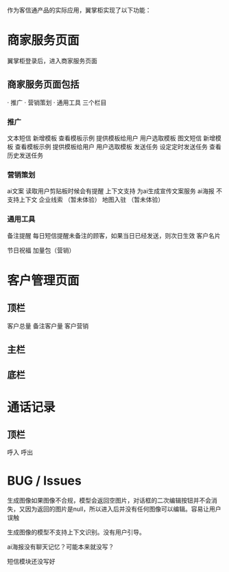 作为客信通产品的实际应用，翼掌柜实现了以下功能：
# 商家服务页面

翼掌柜登录后，进入商家服务页面

## 商家服务页面包括

 · 推广
 · 营销策划
 · 通用工具
三个栏目

### 推广

文本短信
	新增模板
	查看模板示例
		提供模板给用户
		用户选取模板
图文短信
	新增模板
	查看模板示例
		提供模板给用户
		用户选取模板
发送任务
	设定定时发送任务
	查看历史发送任务

### 营销策划

ai文案
	读取用户剪贴板时候会有提醒
	上下文支持
	为ai生成宣传文案服务
ai海报
	不支持上下文
企业线索
	（暂未体验）
地图入驻
	（暂未体验）

### 通用工具

备注提醒
	每日短信提醒未备注的顾客，如果当日已经发送，则次日生效
客户名片

节日祝福
加量包（营销）

# 客户管理页面

## 顶栏

客户总量
备注客户量
客户营销

## 主栏

## 底栏

# 通话记录

## 顶栏

呼入
呼出

# BUG / Issues

生成图像如果图像不合规，模型会返回空图片，对话框的二次编辑按钮并不会消失，又因为返回的图片是null，所以进入后并没有任何图像可以编辑。容易让用户误触

生成图像的模型不支持上下文识别。没有用户引导。

ai海报没有聊天记忆？可能本来就没写？

短信模块还没写好
